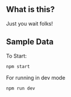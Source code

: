 ## What is this?

Just you wait folks!

## Sample Data

To Start:

```bash
npm start
```

For running in dev mode

```bash
npm run dev
```


